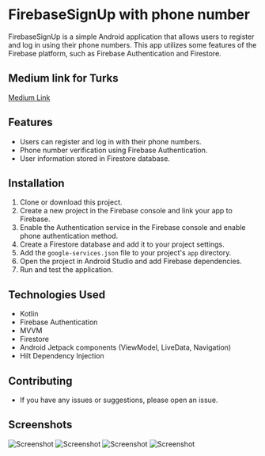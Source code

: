 # FirebaseSignUp with phone number

FirebaseSignUp is a simple Android application that allows users to register and log in using their phone numbers. This app utilizes some features of the Firebase platform, such as Firebase Authentication and Firestore.

## Medium link for Turks
[Medium Link](https://medium.com/@yz3ro/kotlinde-firebase-kullanarak-telefon-numaras%C4%B1-ile-kay%C4%B1t-sistemi-olu%C5%9Fturma-810cd7cc095c)

## Features

- Users can register and log in with their phone numbers.
- Phone number verification using Firebase Authentication.
- User information stored in Firestore database.

## Installation

1. Clone or download this project.
2. Create a new project in the Firebase console and link your app to Firebase.
3. Enable the Authentication service in the Firebase console and enable phone authentication method.
4. Create a Firestore database and add it to your project settings.
5. Add the `google-services.json` file to your project's `app` directory.
6. Open the project in Android Studio and add Firebase dependencies.
7. Run and test the application.

## Technologies Used

- Kotlin
- Firebase Authentication
- MVVM
- Firestore
- Android Jetpack components (ViewModel, LiveData, Navigation)
- Hilt Dependency Injection

## Contributing

- If you have any issues or suggestions, please open an issue.

## Screenshots

![Screenshot](screens/signupscreen.png)
![Screenshot](screens/signinscreen.png)
![Screenshot](screens/otpscreen.png)
![Screenshot](screens/homescreen.png)
